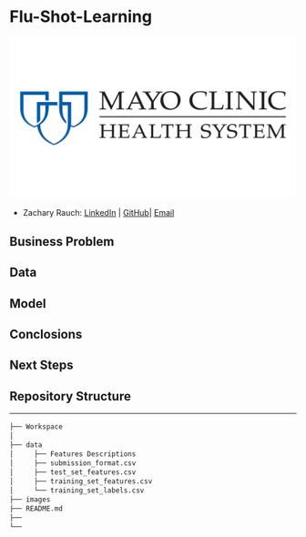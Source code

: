 # Flu-Shot-Learning
![img](./images/Mayo_Clinic.Header.webp)
- Zachary Rauch: 
[LinkedIn](https://www.linkedin.com/in/zach-rauch/) |
[GitHub](https://github.com/ZachRauch)|
[Email](zach.rauch0@gmail.com)

## Business Problem

## Data

## Model

## Conclosions

## Next Steps

## Repository Structure
---
```
├── Workspace  
│
├── data
│     ├── Features Descriptions
│     ├── submission_format.csv
│     ├── test_set_features.csv
│     ├── training_set_features.csv
│     └── training_set_labels.csv
├── images
├── README.md
├── 
└── 
```
